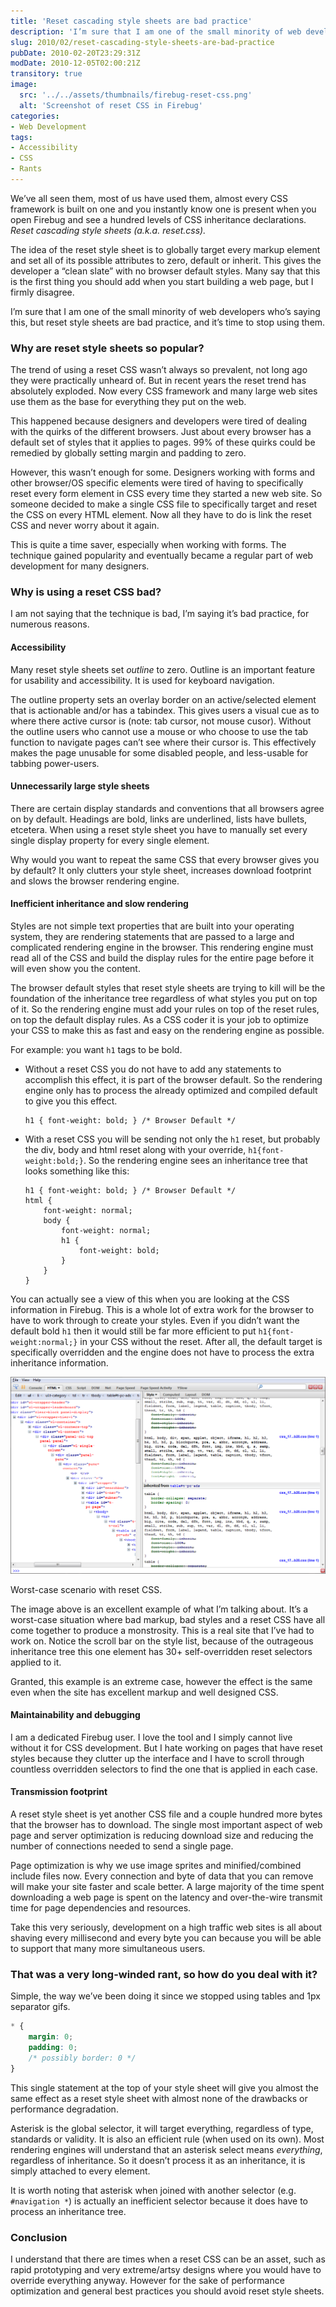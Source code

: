 ```yaml
---
title: 'Reset cascading style sheets are bad practice'
description: 'I’m sure that I am one of the small minority of web developers who’s saying this, but reset style sheets are bad practice, and it’s time to stop using them. Here’s a detailed explanation of why, and my recommended alternative practice.'
slug: 2010/02/reset-cascading-style-sheets-are-bad-practice
pubDate: 2010-02-20T23:29:31Z
modDate: 2010-12-05T02:00:21Z
transitory: true
image:
  src: '../../assets/thumbnails/firebug-reset-css.png'
  alt: 'Screenshot of reset CSS in Firebug'
categories:
- Web Development
tags:
- Accessibility
- CSS
- Rants
---
```


We’ve all seen them, most of us have used them, almost every CSS framework is built on one and you instantly know one is present when you open Firebug and see a hundred levels of CSS inheritance declarations. *Reset cascading style sheets (a.k.a. reset.css).*

The idea of the reset style sheet is to globally target every markup element and set all of its possible attributes to zero, default or inherit. This gives the developer a “clean slate” with no browser default styles. Many say that this is the first thing you should add when you start building a web page, but I firmly disagree.

I’m sure that I am one of the small minority of web developers who’s saying this, but reset style sheets are bad practice, and it’s time to stop using them.

<!-- more -->

### Why are reset style sheets so popular?

The trend of using a reset CSS wasn’t always so prevalent, not long ago they were practically unheard of. But in recent years the reset trend has absolutely exploded. Now every CSS framework and many large web sites use them as the base for everything they put on the web.

This happened because designers and developers were tired of dealing with the quirks of the different browsers. Just about every browser has a default set of styles that it applies to pages. 99% of these quirks could be remedied by globally setting margin and padding to zero.

However, this wasn’t enough for some. Designers working with forms and other browser/OS specific elements were tired of having to specifically reset every form element in CSS every time they started a new web site. So someone decided to make a single CSS file to specifically target and reset the CSS on every HTML element. Now all they have to do is link the reset CSS and never worry about it again.

This is quite a time saver, especially when working with forms. The technique gained popularity and eventually became a regular part of web development for many designers.

### Why is using a reset CSS bad?

I am not saying that the technique is bad, I’m saying it’s bad practice, for numerous reasons.

#### Accessibility

Many reset style sheets set *outline* to zero. Outline is an important feature for usability and accessibility. It is used for keyboard navigation.

The outline property sets an overlay border on an active/selected element that is actionable and/or has a tabindex. This gives users a visual cue as to where there active cursor is (note: tab cursor, not mouse cusor). Without the outline users who cannot use a mouse or who choose to use the tab function to navigate pages can’t see where their cursor is. This effectively makes the page unusable for some disabled people, and less-usable for tabbing power-users.

#### Unnecessarily large style sheets

There are certain display standards and conventions that all browsers agree on by default. Headings are bold, links are underlined, lists have bullets, etcetera. When using a reset style sheet you have to manually set every single display property for every single element.

Why would you want to repeat the same CSS that every browser gives you by default? It only clutters your style sheet, increases download footprint and slows the browser rendering engine.

#### Inefficient inheritance and slow rendering

Styles are not simple text properties that are built into your operating system, they are rendering statements that are passed to a large and complicated rendering engine in the browser. This rendering engine must read all of the CSS and build the display rules for the entire page before it will even show you the content.

The browser default styles that reset style sheets are trying to kill will be the foundation of the inheritance tree regardless of what styles you put on top of it. So the rendering engine must add your rules on top of the reset rules, on top the default display rules. As a CSS coder it is your job to optimize your CSS to make this as fast and easy on the rendering engine as possible.

For example: you want `h1` tags to be bold.

 * Without a reset CSS you do not have to add any statements to accomplish this effect, it is part of the browser default. So the rendering engine only has to process the already optimized and compiled default to give you this effect.

	```
	h1 { font-weight: bold; } /* Browser Default */
	```

 * With a reset CSS you will be sending not only the `h1` reset, but probably the div, body and html reset along with your override, `h1{font-weight:bold;}`. So the rendering engine sees an inheritance tree that looks something like this:

	```
	h1 { font-weight: bold; } /* Browser Default */
	html {
		font-weight: normal;
		body {
			font-weight: normal;
			h1 {
				font-weight: bold;
			}
		}
	}
	```

You can actually see a view of this when you are looking at the CSS information in Firebug. This is a whole lot of extra work for the browser to have to work through to create your styles. Even if you didn’t want the default bold `h1` then it would still be far more efficient to put `h1{font-weight:normal;}` in your CSS without the reset. After all, the default target is specifically overridden and the engine does not have to process the extra inheritance information.

![Screenshot Firebug showing very long CSS inheritance tree due to a CSS reset.](../../assets/postimages/firebug-reset-css.png)

Worst-case scenario with reset CSS.

The image above is an excellent example of what I’m talking about. It’s a worst-case situation where bad markup, bad styles and a reset CSS have all come together to produce a monstrosity. This is a real site that I’ve had to work on. Notice the scroll bar on the style list, because of the outrageous inheritance tree this one element has 30+ self-overridden reset selectors applied to it.

Granted, this example is an extreme case, however the effect is the same even when the site has excellent markup and well designed CSS.

#### Maintainability and debugging

I am a dedicated Firebug user. I love the tool and I simply cannot live without it for CSS development. But I hate working on pages that have reset styles because they clutter up the interface and I have to scroll through countless overridden selectors to find the one that is applied in each case.

#### Transmission footprint

A reset style sheet is yet another CSS file and a couple hundred more bytes that the browser has to download. The single most important aspect of web page and server optimization is reducing download size and reducing the number of connections needed to send a single page.

Page optimization is why we use image sprites and minified/combined include files now. Every connection and byte of data that you can remove will make your site faster and scale better. A large majority of the time spent downloading a web page is spent on the latency and over-the-wire transmit time for page dependencies and resources.

Take this very seriously, development on a high traffic web sites is all about shaving every millisecond and every byte you can because you will be able to support that many more simultaneous users.

### That was a very long-winded rant, so how do you deal with it?

Simple, the way we’ve been doing it since we stopped using tables and 1px separator gifs.

```css
* {
	margin: 0;
	padding: 0;
	/* possibly border: 0 */
}
```

This single statement at the top of your style sheet will give you almost the same effect as a reset style sheet with almost none of the drawbacks or performance degradation.

Asterisk is the global selector, it will target everything, regardless of type, standards or validity. It is also an efficient rule (when used on its own). Most rendering engines will understand that an asterisk select means *everything*, regardless of inheritance. So it doesn’t process it as an inheritance, it is simply attached to every element.

It is worth noting that asterisk when joined with another selector (e.g. `#navigation *`) is actually an inefficient selector because it does have to process an inheritance tree.

### Conclusion

I understand that there are times when a reset CSS can be an asset, such as rapid prototyping and very extreme/artsy designs where you would have to override everything anyway. However for the sake of performance optimization and general best practices you should avoid reset style sheets.
